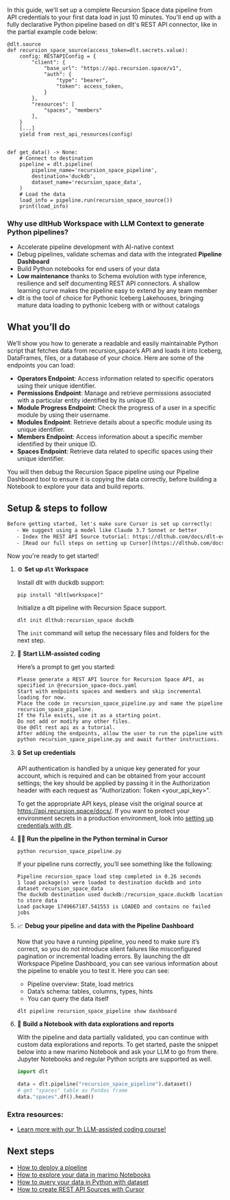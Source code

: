 In this guide, we'll set up a complete Recursion Space data pipeline from API credentials to your first data load in just 10 minutes. You'll end up with a fully declarative Python pipeline based on dlt's REST API connector, like in the partial example code below:

```python-outcome
@dlt.source
def recursion_space_source(access_token=dlt.secrets.value):
    config: RESTAPIConfig = {
        "client": {
            "base_url": "https://api.recursion.space/v1",
            "auth": {
                "type": "bearer",
                "token": access_token,
            }
        },
        "resources": [
            "spaces", "members"
        ],
    }
    [...]
    yield from rest_api_resources(config)


def get_data() -> None:
    # Connect to destination
    pipeline = dlt.pipeline(
        pipeline_name='recursion_space_pipeline',
        destination='duckdb',
        dataset_name='recursion_space_data', 
    )
    # Load the data
    load_info = pipeline.run(recursion_space_source())
    print(load_info) 
```

### Why use dltHub Workspace with LLM Context to generate Python pipelines?

- Accelerate pipeline development with AI-native context
- Debug pipelines, validate schemas and data with the integrated **Pipeline Dashboard**
- Build Python notebooks for end users of your data
- **Low maintenance** thanks to Schema evolution with type inference, resilience and self documenting REST API connectors. A shallow learning curve makes the pipeline easy to extend by any team member
- dlt is the tool of choice for Pythonic Iceberg Lakehouses, bringing mature data loading to pythonic Iceberg with or without catalogs

## What you’ll do

We’ll show you how to generate a readable and easily maintainable Python script that fetches data from recursion_space’s API and loads it into Iceberg, DataFrames, files, or a database of your choice. Here are some of the endpoints you can load:

- **Operators Endpoint**: Access information related to specific operators using their unique identifier.
- **Permissions Endpoint**: Manage and retrieve permissions associated with a particular entity identified by its unique ID.
- **Module Progress Endpoint**: Check the progress of a user in a specific module by using their username.
- **Modules Endpoint**: Retrieve details about a specific module using its unique identifier.
- **Members Endpoint**: Access information about a specific member identified by their unique ID.
- **Spaces Endpoint**: Retrieve data related to specific spaces using their unique identifier.

You will then debug the Recursion Space pipeline using our Pipeline Dashboard tool to ensure it is copying the data correctly, before building a Notebook to explore your data and build reports.

## Setup & steps to follow

```default
Before getting started, let's make sure Cursor is set up correctly:
   - We suggest using a model like Claude 3.7 Sonnet or better
   - Index the REST API Source tutorial: https://dlthub.com/docs/dlt-ecosystem/verified-sources/rest_api/ and add it to context as **@dlt rest api**
   - [Read our full steps on setting up Cursor](https://dlthub.com/docs/dlt-ecosystem/llm-tooling/cursor-restapi#23-configuring-cursor-with-documentation)
```

Now you're ready to get started!

1. ⚙️ **Set up `dlt` Workspace**
    
    Install dlt with duckdb support:
    ```shell
    pip install "dlt[workspace]"
    ```

    Initialize a dlt pipeline with Recursion Space support.
    ```shell
    dlt init dlthub:recursion_space duckdb
    ```

    The `init` command will setup the necessary files and folders for the next step.
    
2. 🤠 **Start LLM-assisted coding**
    
    Here’s a prompt to get you started:
    
    ```prompt
    Please generate a REST API Source for Recursion Space API, as specified in @recursion_space-docs.yaml 
    Start with endpoints spaces and members and skip incremental loading for now. 
    Place the code in recursion_space_pipeline.py and name the pipeline recursion_space_pipeline. 
    If the file exists, use it as a starting point. 
    Do not add or modify any other files. 
    Use @dlt rest api as a tutorial. 
    After adding the endpoints, allow the user to run the pipeline with python recursion_space_pipeline.py and await further instructions.
    ```

    
3. 🔒 **Set up credentials** 
    
    API authentication is handled by a unique key generated for your account, which is required and can be obtained from your account settings; the key should be applied by passing it in the Authorization header with each request as "Authorization: Token <your_api_key>".
    
    To get the appropriate API keys, please visit the original source at https://api.recursion.space/docs/.
    If you want to protect your environment secrets in a production environment, look into [setting up credentials with dlt](https://dlthub.com/docs/walkthroughs/add_credentials).
    
4. 🏃‍♀️ **Run the pipeline in the Python terminal in Cursor**
    
    ```shell
    python recursion_space_pipeline.py
    ```
    
    If your pipeline runs correctly, you’ll see something like the following:
    
    ```shell
    Pipeline recursion_space load step completed in 0.26 seconds
    1 load package(s) were loaded to destination duckdb and into dataset recursion_space_data
    The duckdb destination used duckdb:/recursion_space.duckdb location to store data
    Load package 1749667187.541553 is LOADED and contains no failed jobs
    ```
    
5. 📈 **Debug your pipeline and data with the Pipeline Dashboard**

    Now that you have a running pipeline, you need to make sure it’s correct, so you do not introduce silent failures like misconfigured pagination or incremental loading errors. By launching the dlt Workspace Pipeline Dashboard, you can see various information about the pipeline to enable you to test it. Here you can see:
    - Pipeline overview: State, load metrics
    - Data’s schema: tables, columns, types, hints
    - You can query the data itself
    
    ```shell
    dlt pipeline recursion_space_pipeline show dashboard
    ```
    
6. 🐍 **Build a Notebook with data explorations and reports**

    With the pipeline and data partially validated, you can continue with custom data explorations and reports. To get started, paste the snippet below into a new marimo Notebook and ask your LLM to go from there. Jupyter Notebooks and regular Python scripts are supported as well.

    
    ```python
    import dlt

   data = dlt.pipeline("recursion_space_pipeline").dataset()
   # get "spaces" table as Pandas frame
   data."spaces".df().head()
    ```

### Extra resources:

- [Learn more with our 1h LLM-assisted coding course!](https://www.youtube.com/watch?v=GGid70rnJuM)

## Next steps

- [How to deploy a pipeline](https://dlthub.com/docs/walkthroughs/deploy-a-pipeline)
- [How to explore your data in marimo Notebooks](https://dlthub.com/docs/general-usage/dataset-access/marimo)
- [How to query your data in Python with dataset](https://dlthub.com/docs/general-usage/dataset-access/dataset)
- [How to create REST API Sources with Cursor](https://dlthub.com/docs/dlt-ecosystem/llm-tooling/cursor-restapi)
